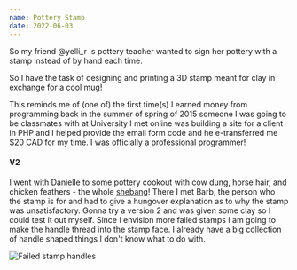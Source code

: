 ```yaml
---
name: Pottery Stamp
date: 2022-06-03
---
```


So my friend @yelli_r 's pottery teacher wanted to sign her pottery with a stamp instead of by hand each time.

So I have the task of designing and printing a 3D stamp meant for clay in exchange for a cool mug!

This reminds me of (one of) the first time(s) I earned money from programming back in the summer of spring of 2015 someone I was going to be classmates with at University I met online was building a site for a client in PHP and I helped provide the email form code and he e-transferred me $20 CAD for my time. I was officially a professional programmer!

#### V2

I went with Danielle to some pottery cookout with cow dung, horse hair, and chicken feathers - the whole [shebang](https://en.wikipedia.org/wiki/Shebang_(Unix))! There I met Barb, the person who the stamp is for and had to give a hungover explanation as to why the stamp was unsatisfactory. Gonna try a version 2 and was given some clay so I could test it out myself. Since I envision more failed stamps I am going to make the handle thread into the stamp face. I already have a big collection of handle shaped things I don't know what to do with.

![Failed stamp handles](/assets/img/stamp/failed-handles.jpg)
